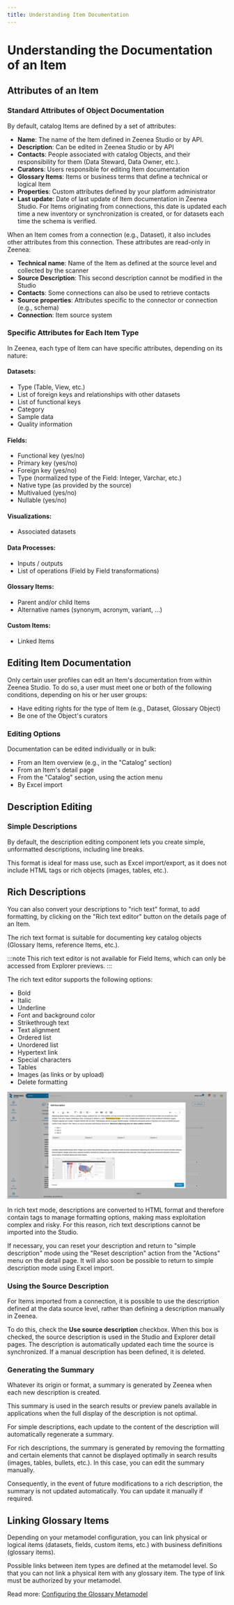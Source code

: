 ```yaml
---
title: Understanding Item Documentation
---
```


# Understanding the Documentation of an Item

## Attributes of an Item

### Standard Attributes of Object Documentation

By default, catalog Items are defined by a set of attributes:

* **Name**: The name of the Item defined in Zeenea Studio or by API.
* **Description**: Can be edited in Zeenea Studio or by API
* **Contacts**: People associated with catalog Objects, and their responsibility for them (Data Steward, Data Owner, etc.).
* **Curators**: Users responsible for editing Item documentation
* **Glossary Items**: Items or business terms that define a technical or logical Item
* **Properties**: Custom attributes defined by your platform administrator
* **Last update**: Date of last update of Item documentation in Zeenea Studio. For Items originating from connections, this date is updated each time a new inventory or synchronization is created, or for datasets each time the schema is verified.

When an Item comes from a connection (e.g., Dataset), it also includes other attributes from this connection. These attributes are read-only in Zeenea:

* **Technical name**: Name of the Item as defined at the source level and collected by the scanner
* **Source Description**: This second description cannot be modified in the Studio
* **Contacts**: Some connections can also be used to retrieve contacts
* **Source properties**: Attributes specific to the connector or connection (e.g., schema)
* **Connection**: Item source system

### Specific Attributes for Each Item Type

In Zeenea, each type of Item can have specific attributes, depending on its nature:

#### Datasets:

* Type (Table, View, etc.)
* List of foreign keys and relationships with other datasets
* List of functional keys
* Category
* Sample data
* Quality information

#### Fields:

* Functional key (yes/no)
* Primary key (yes/no)
* Foreign key (yes/no)
* Type (normalized type of the Field: Integer, Varchar, etc.)
* Native type (as provided by the source)
* Multivalued (yes/no)
* Nullable (yes/no)

#### Visualizations:

* Associated datasets

#### Data Processes:

* Inputs / outputs
* List of operations (Field by Field transformations)

#### Glossary Items:

* Parent and/or child Items
* Alternative names (synonym, acronym, variant, ...)

#### Custom Items:

* Linked Items

## Editing Item Documentation

Only certain user profiles can edit an Item's documentation from within Zeenea Studio. To do so, a user must meet one or both of the following conditions, depending on his or her user groups:

* Have editing rights for the type of Item (e.g., Dataset, Glossary Object)
* Be one of the Object's curators

### Editing Options

Documentation can be edited individually or in bulk:

* From an Item overview (e.g., in the "Catalog" section)
* From an Item's detail page
* From the "Catalog" section, using the action menu
* By Excel import

## Description Editing

### Simple Descriptions

By default, the description editing component lets you create simple, unformatted descriptions, including line breaks.

This format is ideal for mass use, such as Excel import/export, as it does not include HTML tags or rich objects (images, tables, etc.).

## Rich Descriptions

You can also convert your descriptions to "rich text" format, to add formatting, by clicking on the "Rich text editor" button on the details page of an Item.

The rich text format is suitable for documenting key catalog objects (Glossary Items, reference Items, etc.).

:::note
This rich text editor is not available for Field Items, which can only be accessed from Explorer previews.
:::

The rich text editor supports the following options:

* Bold
* Italic
* Underline
* Font and background color
* Strikethrough text
* Text alignment
* Ordered list
* Unordered list
* Hypertext link
* Special characters
* Tables
* Images (as links or by upload)
* Delete formatting

![](./_shared/zeenea-edit-description.png)

In rich text mode, descriptions are converted to HTML format and therefore contain tags to manage formatting options, making mass exploitation complex and risky. For this reason, rich text descriptions cannot be imported into the Studio.

If necessary, you can reset your description and return to "simple description" mode using the "Reset description" action from the "Actions" menu on the detail page. It will also soon be possible to return to simple description mode using Excel import.

### Using the Source Description

For Items imported from a connection, it is possible to use the description defined at the data source level, rather than defining a description manually in Zeenea.

To do this, check the **Use source description** checkbox. When this box is checked, the source description is used in the Studio and Explorer detail pages. The description is automatically updated each time the source is synchronized. If a manual description has been defined, it is deleted.

### Generating the Summary

Whatever its origin or format, a summary is generated by Zeenea when each new description is created.

This summary is used in the search results or preview panels available in applications when the full display of the description is not optimal.

For simple descriptions, each update to the content of the description will automatically regenerate a summary.

For rich descriptions, the summary is generated by removing the formatting and certain elements that cannot be displayed optimally in search results (images, tables, bullets, etc.). In this case, you can edit the summary manually.

Consequently, in the event of future modifications to a rich description, the summary is not updated automatically. You can update it manually if required.

## Linking Glossary Items

Depending on your metamodel configuration, you can link physical or logical items (datasets, fields, custom items, etc.) with business definitions (glossary items).

Possible links between item types are defined at the metamodel level. So that you can not link a physical item with any glossary item. The type of link must be authorized by your metamodel.

Read more: [Configuring the Glossary Metamodel](./zeenea-studio-configure-glossary-model)